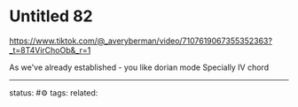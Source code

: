 # Untitled 82
https://www.tiktok.com/@_averyberman/video/7107619067355352363?_t=8T4VirChoOb&_r=1

As we've already established - you like dorian mode
Specially IV chord

--- 
status: #⚙️ 
tags: 
related: 